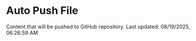 # Auto Push File

Content that will be pushed to GitHub repository.
Last updated: 08/19/2025, 06:26:59 AM
